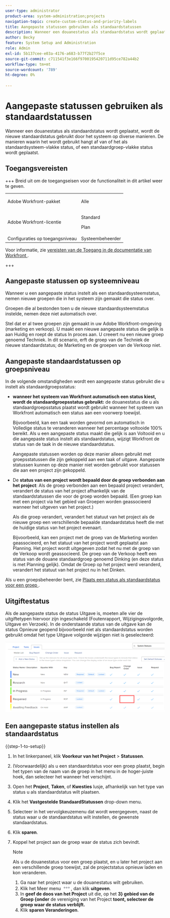 ```yaml
---
user-type: administrator
product-area: system-administration;projects
navigation-topic: create-custom-status-and-priority-labels
title: Aangepaste statussen gebruiken als standaardstatussen
description: Wanneer een douanestatus als standaardstatus wordt geplaatst, wordt de nieuwe standaardstatus gebruikt door het systeem op diverse manieren. De manieren waarin het wordt gebruikt hangt af van of het als standaardsysteem-vlakke status, of een standaardgroep-vlakke status wordt geplaatst.
author: Becky
feature: System Setup and Administration
role: Admin
exl-id: 5b137cee-e03a-4176-a683-b77f2b27f5ce
source-git-commit: c711541f3e166f9700195420711d95ce782a44b2
workflow-type: tm+mt
source-wordcount: '789'
ht-degree: 0%

---
```


# Aangepaste statussen gebruiken als standaardstatussen

Wanneer een douanestatus als standaardstatus wordt geplaatst, wordt de nieuwe standaardstatus gebruikt door het systeem op diverse manieren. De manieren waarin het wordt gebruikt hangt af van of het als standaardsysteem-vlakke status, of een standaardgroep-vlakke status wordt geplaatst.

## Toegangsvereisten

+++ Breid uit om de toegangseisen voor de functionaliteit in dit artikel weer te geven.

<table style="table-layout:auto"> 
 <col> 
 <col> 
 <tbody> 
  <tr> 
   <td>Adobe Workfront-pakket</td> 
   <td><p>Alle</p></td> 
  </tr> 
  <tr> 
   <td>Adobe Workfront-licentie</td> 
   <td><p>Standard</p>
       <p>Plan</p></td>
  </tr> 
  <tr> 
   <td>Configuraties op toegangsniveau</td> 
   <td>Systeembeheerder</td> 
  </tr> 
 </tbody> 
</table>

Voor informatie, zie [&#x200B; vereisten van de Toegang in de documentatie van Workfront &#x200B;](/help/quicksilver/administration-and-setup/add-users/access-levels-and-object-permissions/access-level-requirements-in-documentation.md).

+++

## Aangepaste statussen op systeemniveau

Wanneer u een aangepaste status instelt als een standaardsysteemstatus, nemen nieuwe groepen die in het systeem zijn gemaakt die status over.

Groepen die al bestonden toen u de nieuwe standaardsysteemstatus instelde, nemen deze niet automatisch over.

Stel dat er al twee groepen zijn gemaakt in uw Adobe Workfront-omgeving (marketing en verkoop). U maakt een nieuwe aangepaste status die gelijk is aan Huidig en roept de status In proces aan. U creeert nu een nieuwe groep genoemd Techniek. In dit scenario, erft de groep van de Techniek de nieuwe standaardstatus; de Marketing en de groepen van de Verkoop niet.

## Aangepaste standaardstatussen op groepsniveau

In de volgende omstandigheden wordt een aangepaste status gebruikt die u instelt als standaardgroepsstatus:

* **wanneer het systeem van Workfront automatisch een status kiest, wordt de standaardgroepsstatus gebruikt:** de douanestatus die u als standaardgroepsstatus plaatst wordt gebruikt wanneer het systeem van Workfront automatisch een status aan een voorwerp toewijst.

  Bijvoorbeeld, kan een taak worden gevormd om automatisch in Volledige status te veranderen wanneer het percentage voltooide 100% bereikt. Als u een aangepaste status maakt die gelijk is aan Voltooid en u die aangepaste status instelt als standaardstatus, wijzigt Workfront de status van de taak in de nieuwe standaardstatus.

  Aangepaste statussen worden op deze manier alleen gebruikt met groepsstatussen die zijn gekoppeld aan een taak of uitgave. Aangepaste statussen kunnen op deze manier niet worden gebruikt voor statussen die aan een project zijn gekoppeld.

* De **status van een project wordt bepaald door de groep verbonden aan het project**: Als de groep verbonden aan een bepaald project verandert, verandert de status van het project afhankelijk van de standaardstatussen die voor de groep worden bepaald. (Een groep kan met een project via het gebied van Groepen worden geassocieerd wanneer het uitgeven van het project.)

  Als die groep verandert, verandert het statuut van het project als de nieuwe groep een verschillende bepaalde standaardstatus heeft die met de huidige status van het project evenaart.

  Bijvoorbeeld, kan een project met de groep van de Marketing worden geassocieerd, en het statuut van het project wordt geplaatst aan Planning. Het project wordt uitgegeven zodat het nu met de groep van de Verkoop wordt geassocieerd. De groep van de Verkoop heeft een status van de douane standaardgroep genoemd Dinking (en deze status is met Planning gelijk). Omdat de Groep op het project werd veranderd, verandert het statuut van het project nu in het Dinken.

Als u een groepsbeheerder bent, zie [&#x200B; Plaats een status als standaardstatus voor een groep &#x200B;](/help/quicksilver/administration-and-setup/manage-groups/manage-group-statuses/use-custom-statuses-as-default-statuses-group.md).

## Uitgiftestatus

Als de aangepaste status de status Uitgave is, moeten alle vier de uitgiftetypen hiervoor zijn ingeschakeld (Foutenrapport, Wijzigingsvolgorde, Uitgave en Verzoek). In de onderstaande status van de uitgave kan de status Opnieuw geopend bijvoorbeeld niet als standaardstatus worden gebruikt omdat het type Uitgave volgorde wijzigen niet is geselecteerd:

![&#x200B; Alle toegelaten uitgiftetypen &#x200B;](assets/all-4-issue-types-enabled.png)

## Een aangepaste status instellen als standaardstatus

{{step-1-to-setup}}

1. In het linkerpaneel, klik **Voorkeur van het Project** > **Statussen**.
1. (Voorwaardelijk) als u een standaardstatus voor een groep plaatst, begin het typen van de naam van de groep in het menu in de hoger-juiste hoek, dan selecteer het wanneer het verschijnt.
1. Open het **Project**, **Taken**, of **Kwesties** lusje, afhankelijk van het type van status u als standaardstatus wilt plaatsen.
1. Klik het **Vastgestelde StandaardStatussen** drop-down menu.
1. Selecteer in het vervolgkeuzemenu dat wordt weergegeven, naast de status waar u de standaardstatus wilt instellen, de gewenste standaardstatus.
1. Klik **sparen**.
1. Koppel het project aan de groep waar de status zich bevindt.

   >[!NOTE]
   >
   >Als u de douanestatus voor een groep plaatst, en u later het project aan een verschillende groep toewijst, zal de projectstatus opnieuw laden en kon veranderen.

   1. Ga naar het project waar u de douanestatus wilt gebruiken.
   1. Klik het Meer menu ![&#x200B; Meer pictogram &#x200B;](assets/more-icon.png), dan klik **uitgeven**.
   1. In **geef de doos van het Project** uit die, op het **3&rbrace; gebied van de Groep &lbrace;onder** de vereniging van het Project **toont, selecteer de groep waar de status verblijft.**
   1. Klik **sparen Veranderingen**.
